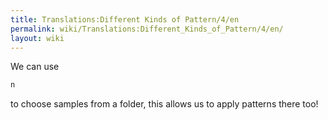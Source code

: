 ```yaml
---
title: Translations:Different Kinds of Pattern/4/en
permalink: wiki/Translations:Different_Kinds_of_Pattern/4/en/
layout: wiki
---
```


We can use

``` Haskell
n
```

to choose samples from a folder, this allows us to apply patterns there
too!
